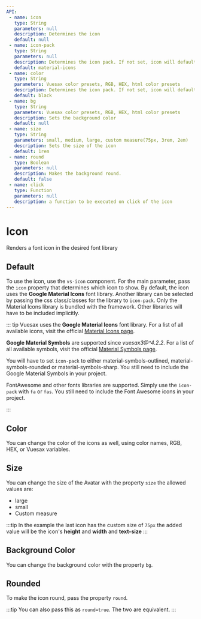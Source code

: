 ```yaml
---
API:
 - name: icon
   type: String
   parameters: null
   description: Determines the icon
   default: null
 - name: icon-pack
   type: String
   parameters: null
   description: Determines the icon pack. If not set, icon will default to Material Icons. ex. FA4 uses fa or fas, FA5 uses fas, far, or fal.
   default: material-icons
 - name: color
   type: String
   parameters: Vuesax color presets, RGB, HEX, html color presets
   description: Determines the icon pack. If not set, icon will default to Material Icons. ex. FA4 uses fa or fas, FA5 uses fas, far, or fal.
   default: black
 - name: bg
   type: String
   parameters: Vuesax color presets, RGB, HEX, html color presets
   description: Sets the background color
   default: null
 - name: size
   type: String
   parameters: small, medium, large, custom measure(75px, 3rem, 2em)
   description: Sets the size of the icon
   default: 1rem
 - name: round
   type: Boolean
   parameters: null
   description: Makes the background round.
   default: false
 - name: click
   type: Function
   parameters: null
   description: a function to be executed on click of the icon
---
```


# Icon

<box header>

  Renders a font icon in the desired font library

</box>


<box>

## Default

To use the icon, use the `vs-icon` component. For the main parameter, pass the `icon` property that determines which icon to show. By default, the icon uses the **Google Material Icons** font library. Another library can be selected by passing the css class/classes for the library to `icon-pack`.  Only the Material Icons library is bundled with the framework.  Other libraries will have to be included implicitly.

::: tip
Vuesax uses the **Google Material Icons** font library. For a list of all available icons, visit the official [Material Icons page](https://fonts.google.com/icons?icon.set=Material+Icons).

**Google Material Symbols** are supported since <i>vuesax3@^4.2.2</i>. For a list of all available symbols, visit the official [Material Symbols page](https://fonts.google.com/icons?icon.set=Material+Symbols).

You will have to set `icon-pack` to either material-symbols-outlined, material-symbols-rounded or material-symbols-sharp.
You still need to include the Google Material Symbols in your project.

FontAwesome and other fonts libraries are supported. Simply use the `icon-pack` with `fa` or `fas`. You still need to include the Font Awesome icons in your project.

:::

<vuecode md>
<template #demo>
<div>
<span>
  <vs-icon icon="mood"></vs-icon>
</span>
<span>
  <vs-icon icon="child_care"></vs-icon>
</span>
<span>
  <vs-icon icon="pets"></vs-icon>
</span>
<span>
  <vs-icon icon="android"></vs-icon>
</span>
<span>
  <vs-icon icon="polymer"></vs-icon>
</span>
</div>
<br/>
<h5>Google Symbols ( outlined / rounded / sharp ) : </h5>
<br/>
<div>
<span>
  <vs-icon icon="tv" icon-pack="material-symbols-outlined"></vs-icon>
</span>
<span>
  <vs-icon icon="encrypted" icon-pack="material-symbols-rounded"></vs-icon>
</span>
<span>
  <vs-icon icon="dns" icon-pack="material-symbols-sharp"></vs-icon>
</span>
</div>
</template>
<template #code>

```html
<span>
  <vs-icon icon="mood"></vs-icon>
</span>
<span>
  <vs-icon icon="child_care"></vs-icon>
</span>
<span>
  <vs-icon icon="pets"></vs-icon>
</span>
<span>
  <vs-icon icon="android"></vs-icon>
</span>
<span>
  <vs-icon icon="polymer"></vs-icon>
</span>


<span>
  <vs-icon icon="tv" icon-pack="material-symbols-outlined"></vs-icon>
</span>
<span>
  <vs-icon icon="encrypted" icon-pack="material-symbols-rounded"></vs-icon>
</span>
<span>
  <vs-icon icon="dns" icon-pack="material-symbols-sharp"></vs-icon>
</span>
```

</template>
</vuecode>
</box>

<box>

## Color

You can change the color of the icons as well, using color names, RGB, HEX, or Vuesax variables.

<vuecode md>
<template #demo>
<div>
<span>
  <vs-icon icon="mood"></vs-icon>
</span>
<span>
  <vs-icon icon="child_care" color="red"></vs-icon>
</span>
<span>
  <vs-icon icon="pets" color="primary"></vs-icon>
</span>
<span>
  <vs-icon icon="android" color="rgb(70, 150, 0)"></vs-icon>
</span>
<span>
  <vs-icon icon="polymer" color="#BC1254"></vs-icon>
</span>
</div>
</template>
<template #code>

```html
<span>
  <vs-icon icon="mood"></vs-icon>
</span>
<span>
  <vs-icon icon="child_care" color="red"></vs-icon>
</span>
<span>
  <vs-icon icon="pets" color="primary"></vs-icon>
</span>
<span>
  <vs-icon icon="android" color="rgb(70, 150, 0)"></vs-icon>
</span>
<span>
  <vs-icon icon="polymer" color="#BC1254"></vs-icon>
</span>
```

</template>
</vuecode>
</box>

<box>

## Size

You can change the size of the Avatar with the property `size` the allowed values ​​are:

- large
- small
- Custom measure

:::tip
  In the example the last icon has the custom size of `75px` the added value will be the icon's **height** and **width** and **text-size**
:::

<vuecode md>
<template #demo>
<div>
<span>
  <vs-icon icon="mood"></vs-icon>
</span>
<span>
  <vs-icon icon="child_care" size="small" color="red"></vs-icon>
</span>
<span>
  <vs-icon icon="pets" size="medium" color="primary"></vs-icon>
</span>
<span>
  <vs-icon icon="android" size="large" color="rgb(70, 150, 0)"></vs-icon>
</span>
<span>
  <vs-icon icon="polymer" size="75px" color="#BC1254"></vs-icon>
</span>
</div>
</template>
<template #code>

```html
<span>
  <vs-icon icon="mood"></vs-icon>
</span>
<span>
  <vs-icon icon="child_care" size="small" color="red"></vs-icon>
</span>
<span>
  <vs-icon icon="pets" size="medium" color="primary"></vs-icon>
</span>
<span>
  <vs-icon icon="android" size="large" color="rgb(70, 150, 0)"></vs-icon>
</span>
<span>
  <vs-icon icon="polymer" size="75px" color="#BC1254"></vs-icon>
</span>
```

</template>
</vuecode>
</box>

<box>

## Background Color

You can change the background color with the property `bg`.

<vuecode md>
<template #demo>
<div>
<span>
  <vs-icon icon="mood"></vs-icon>
</span>
<span>
  <vs-icon icon="child_care" size="small" bg="red" color="white"></vs-icon>
</span>
<span>
  <vs-icon icon="pets" size="medium" bg="primary"></vs-icon>
</span>
<span>
  <vs-icon icon="android" size="large" bg="rgb(70, 150, 0)"></vs-icon>
</span>
<span>
  <vs-icon icon="polymer" size="75px" bg="#BC1254"></vs-icon>
</span>
</div>
</template>
<template #code>

```html
<span>
  <vs-icon icon="mood"></vs-icon>
</span>
<span>
  <vs-icon icon="child_care" size="small" bg="red"></vs-icon>
</span>
<span>
  <vs-icon icon="pets" size="medium" bg="primary"></vs-icon>
</span>
<span>
  <vs-icon icon="android" size="large" bg="rgb(70, 150, 0)"></vs-icon>
</span>
<span>
  <vs-icon icon="polymer" size="75px" bg="#BC1254"></vs-icon>
</span>
```

</template>
</vuecode>
</box>

<box>

## Rounded

To make the icon round, pass the property `round`.

:::tip
  You can also pass this as `round=true`. The two are equivalent.
:::

<vuecode md>
<template #demo>
<div>
<span>
  <vs-icon icon="mood"></vs-icon>
</span>
<span>
  <vs-icon icon="child_care" size="small" bg="red" color="white" round></vs-icon>
</span>
<span>
  <vs-icon icon="pets" size="medium" bg="primary" round></vs-icon>
</span>
<span>
  <vs-icon icon="android" size="large" bg="rgb(70, 150, 0)" round></vs-icon>
</span>
<span>
  <vs-icon icon="polymer" size="75px" bg="#BC1254" round></vs-icon>
</span>
</div>
</template>
<template #code>

```html
<span>
  <vs-icon icon="mood"></vs-icon>
</span>
<span>
  <vs-icon icon="child_care" size="small" bg="red" round></vs-icon>
</span>
<span>
  <vs-icon icon="pets" size="medium" bg="primary" round></vs-icon>
</span>
<span>
  <vs-icon icon="android" size="large" bg="rgb(70, 150, 0)" round></vs-icon>
</span>
<span>
  <vs-icon icon="polymer" size="75px" bg="#BC1254" round></vs-icon>
</span>
```

</template>
</vuecode>
</box>
